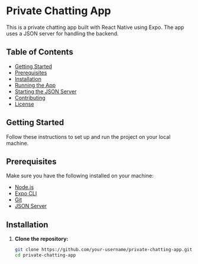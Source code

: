 # Private Chatting App

This is a private chatting app built with React Native using Expo. The app uses a JSON server for handling the backend.

## Table of Contents

- [Getting Started](#getting-started)
- [Prerequisites](#prerequisites)
- [Installation](#installation)
- [Running the App](#running-the-app)
- [Starting the JSON Server](#starting-the-json-server)
- [Contributing](#contributing)
- [License](#license)

## Getting Started

Follow these instructions to set up and run the project on your local machine.

## Prerequisites

Make sure you have the following installed on your machine:

- [Node.js](https://nodejs.org/)
- [Expo CLI](https://docs.expo.dev/get-started/installation/)
- [Git](https://git-scm.com/)
- [JSON Server](https://github.com/typicode/json-server)

## Installation

1. **Clone the repository:**

   ```sh
   git clone https://github.com/your-username/private-chatting-app.git
   cd private-chatting-app
